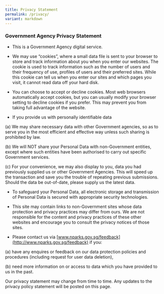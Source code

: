 ```yaml
---
title: Privacy Statement
permalink: /privacy/
variant: markdown
---
```

### **Government Agency Privacy Statement**
 
*   This is a Government Agency digital service.

*   We may use “cookies”, where a small data file is sent to your browser to store and track information about you when you enter our websites. The cookie is used to track information such as the number of users and their frequency of use, profiles of users and their preferred sites. While this cookie can tell us when you enter our sites and which pages you visit, it cannot read data off your hard disk.
 
*   You can choose to accept or decline cookies. Most web browsers automatically accept cookies, but you can usually modify your browser setting to decline cookies if you prefer. This may prevent you from taking full advantage of the website.

*   If you provide us with personally identifiable data
 
(a) We may share necessary data with other Government agencies, so as to serve you in the most efficient and effective way unless such sharing is prohibited by law.
 
(b) We will NOT share your Personal Data with non-Government entities, except where such entities have been authorised to carry out specific Government services.
 
(c) For your convenience, we may also display to you, data you had previously supplied us or other Government Agencies. This will speed up the transaction and save you the trouble of repeating previous submissions. Should the data be out-of-date, please supply us the latest data.
 
*   To safeguard your Personal Data, all electronic storage and transmission of Personal Data is secured with appropriate security technologies.

*   This site may contain links to non-Government sites whose data protection and privacy practices may differ from ours. We are not responsible for the content and privacy practices of these other websites and encourage you to consult the privacy notices of those sites.

*   Please contact us via [www.nparks.gov.sg/feedback](http://www.nparks.gov.sg/feedback) if you:
 
(a) have any enquires or feedback on our data protection policies and procedures (including request for user data deletion),
 
(b) need more information on or access to data which you have provided to us in the past.
 
Our privacy statement may change from time to time. Any updates to the privacy policy statement will be posted on this page.